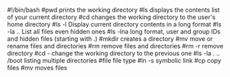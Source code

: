 #!/bin/bash
#pwd prints the working directory
#ls displays the contents list of your current directory
#cd changes the working directory to the user's home directory
#ls -l Display current directory contents in a long format
#ls -la .. List all files even hidden ones
#ls -lna long format, user and group IDs and hidden files (starting with .)
#mkdir creates a directory
#mv move or rename files and directories
#rm remove files and directories
#rm -r remove directory
#cd - change the working directory to the previous one
#ls -la . .. /boot listing multiple directories
#file file type
#ln -s symbolic link
#cp copy files
#mv moves files
